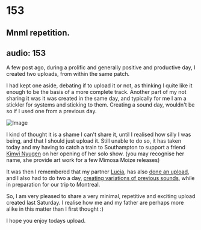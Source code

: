 # 153
## Mnml repetition.
audio: 153
---
A few post ago, during a prolific and generally positive and productive day, I created two uploads, from within the same patch.

I had kept one aside, debating if to upload it or not, as thinking I quite like it enough to be the basis of a more complete track. Another part of my not sharing it was it was created in the same day, and typically for me I am a stickler for systems and sticking to them. Creating a sound day, wouldn't be so if I used one from a previous day.

![Image](/assets/img/Snd-153.png)

I kind of thought it is a shame I can't share it, until I realised how silly I was being, and that I should just upload it. Still unable to do so, it has taken today and my having to catch a train to Southampton to support a friend <a href="http://www.kimvi.co.uk/" title="Kimvi Nyugen" target="_blank">Kimvi Nyugen</a> on her opening of her solo show. (you may recognise her name, she provide art work for a few Mimosa Moize releases)

It was then I remembered that my partner <a href="http://www.weeld.net/colourofquantum.html" title="Lucia" target="_blank">Lucia</a>, has also <a href="http://www.mono-log.org/snd_86/" title="done an upload" target="_blank">done an upload</a>, and I also had to do two a day, <a href="http://www.mono-log.org/snd_59/" title="creating variations of previous sounds" target="_blank">creating variations of previous sounds</a>, while in preparation for our trip to Montreal.

So, I am very pleased to share a very minimal, repetitive and exciting upload created last Saturday. I realise how me and my father are perhaps more alike in this matter than I first thought :)

I hope you enjoy todays upload.